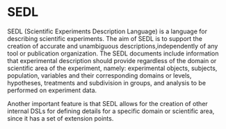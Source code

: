 # SEDL
SEDL (Scientific Experiments Description Language) is a language for describing scientific experiments. The aim of SEDL is to support the creation of accurate and unambiguous descriptions,independently of any tool or publication organization. The SEDL documents include information that experimental description should provide regardless of the domain or scientific area  of the experiment, namely: experimental objects, subjects, population, variables and their corresponding domains or levels, hypotheses, treatments and subdivision in groups, and analysis to be performed on experiment data.

Another important feature is that SEDL allows for the creation of other internal DSLs for defining details for a specific domain or scientific area, since it has a set of extension points.

